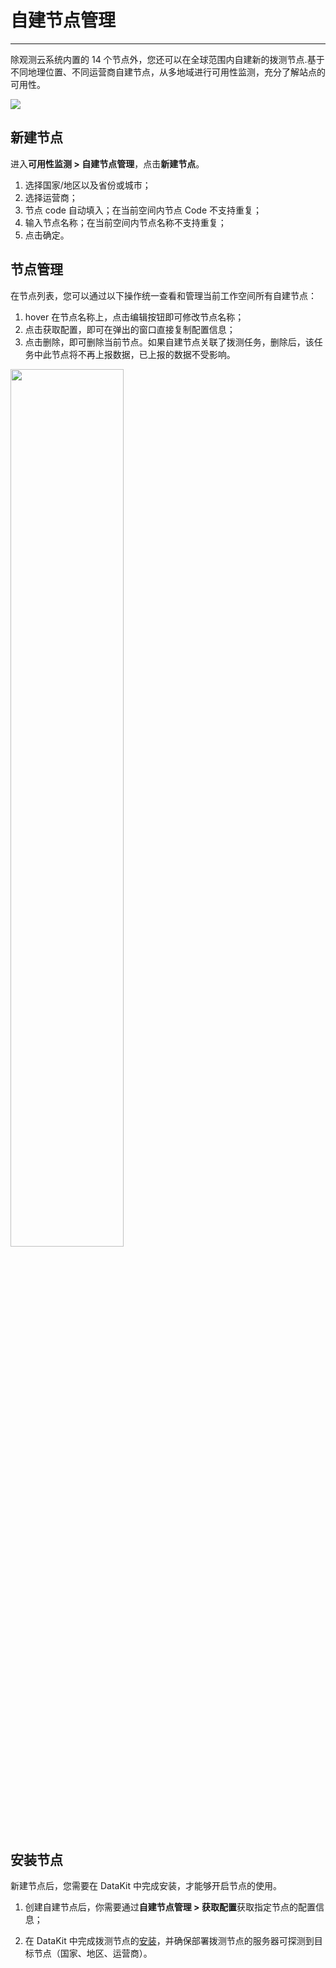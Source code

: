 # 自建节点管理
---


除观测云系统内置的 14 个节点外，您还可以在全球范围内自建新的拨测节点.基于不同地理位置、不同运营商自建节点，从多地域进行可用性监测，充分了解站点的可用性。

![](img/image_2.png)

## 新建节点

进入**可用性监测 > 自建节点管理**，点击**新建节点**。

1. 选择国家/地区以及省份或城市；
2. 选择运营商；
3. 节点 code 自动填入；在当前空间内节点 Code 不支持重复；  
4. 输入节点名称；在当前空间内节点名称不支持重复；
5. 点击确定。 


## 节点管理

在节点列表，您可以通过以下操作统一查看和管理当前工作空间所有自建节点：

1. hover 在节点名称上，点击编辑按钮即可修改节点名称；  
2. 点击获取配置，即可在弹出的窗口直接复制配置信息；
3. 点击删除，即可删除当前节点。如果自建节点关联了拨测任务，删除后，该任务中此节点将不再上报数据，已上报的数据不受影响。

<img src="../img/node-delete.png" width="60%" >


## 安装节点

新建节点后，您需要在 DataKit 中完成安装，才能够开启节点的使用。

1. 创建自建节点后，你需要通过**自建节点管理 > 获取配置**获取指定节点的配置信息；  

2. 在 DataKit 中完成拨测节点的[安装](../integrations/dialtesting.md)，并确保部署拨测节点的服务器可探测到目标节点（国家、地区、运营商）。


